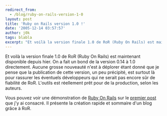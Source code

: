 ```yaml
---
redirect_from:
  - /blog/ruby-on-rails-version-1-0
layout: post
title: 'Ruby on Rails version 1.0 !'
date: '2005-12-14 03:57:57'
author: j0k
tags: blabla
excerpt: "Et voilà la version finale 1.0 de RoR (Ruby On Rails) est maintenant disponible depuis hier. On a fait un bond de la version 0.14 à 1.0 directement.     \nAucune grosse nouveauté n'est à déplorer étant donné que je pense que la publication de cette version, un peu précipité, est surtout là pour rassurer les éventuels développeurs qui ne serait pas encore sûr de      …"
---
```


Et voilà la version finale 1.0 de RoR (Ruby On Rails) est maintenant disponible depuis hier. On a fait un bond de la version 0.14 à 1.0 directement.
Aucune grosse nouveauté n'est à déplorer étant donné que je pense que la publication de cette version, un peu précipité, est surtout là pour rassurer les éventuels développeurs qui ne serait pas encore sûr de fiabilité de RoR. L'outils est réellement prêt pour de la production, selon les auteurs.

Vous pouvez voir une démonstration de [Ruby On Rails](http://www.rubyonrails.com/) sur le [premier post](http://www.j0k3r.net/news-ror-ruby-on-rails-863.html) que j'y ai consacré. Il présente la création rapide et sommaire d'un blog grâce à RoR.
